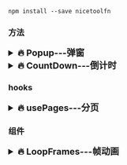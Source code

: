`npm install --save nicetoolfn`

### 方法
<details>
<summary style="font-size: 18px; font-weight: bold">🔥 Popup---弹窗</summary>
<pre style="padding: 0;font-size: 14px;background-color: transparent;">

```javascript
import { Popup } from 'nicetoolfn';
import 'nicetoolfn/dist/nicetoolfn.css'

/**
 * @param props {
 *    closePopup: Function  关闭当前弹窗
 *    closeAllPopup: Function   关闭全部弹窗
 *    emit: (data: {[key:string]:any}) => void   向父弹窗传递数据
 *    childData: {[key:string]:any}   接受子弹窗数据
 * }
 *
 * ext: 传入function组件为展示弹窗内容,可通过props对象接受一系列事件方法
 * */
new Popup((props) => {
  const [count, updateCount] = useState(0);
  const [data] = useState(Date.now());

  useEffect(() => {
    const {childCount = 0} = props.childData;
    updateCount(childCount + count);
  }, [props.childData]);
  return (
    <div className='modal'>
      <h1>{data}</h1>

      count:{count}

      <button onClick={() => updateCount(count + 1)}>click</button>
      <button onClick={() => handlePopup()}>open</button>
      <button onClick={() => props.closePopup()}>close</button>
      <button onClick={() => props.closeAllPopup()}>closeAll</button>
      <button onClick={() => {
        props.closePopup()
        props.emit({childCount: count})
      }}>emit
      </button>
    </div>
  )
});
```

</pre>
</details>

<details>
<summary style="font-size: 18px; font-weight: bold">🔥 CountDown---倒计时</summary>
<pre style="padding: 0;font-size: 14px;background-color: transparent;">

```javascript
import { CountDown } from 'nicetoolfn';

const target = new CountDown(
  '2021-08-08T00:00:00', // 换成时间戳也行
  {
    day: true, hour: true, minute: true, milli: true, // [day,hour,minute,milli]需要返回什么，就相应的设置为true,否则不填写即可
    callback: (data: {[key: number]:string}|false) => {
      if (data === false) {
        // 倒计时结束了
      }
      updateTime({...data});
    }
  }
)
target.stopCountDown(); // 拿到实例后，停止倒计时
```

</pre>
</details>

### hooks
<details>
<summary style="font-size: 18px; font-weight: bold">🔥 usePages---分页</summary>
<pre style="padding: 0;font-size: 14px;background-color: transparent;">

```javascript
import { usePages } from 'nicetoolfn'

const [
  pageIdx, // 当前页码索引 
  pageCount, // 总共分页数
  table, // 当前分页展示的数据
  handleChangePage // 页码切换，首页为1，末页为pageCount
] = usePages(
  3, // 分页大小
  list // 总列表数据
);
```

</pre>
</details>  

### 组件
<details>
<summary style="font-size: 18px; font-weight: bold">🔥 LoopFrames---帧动画</summary>
<pre style="padding: 0;font-size: 14px;background-color: transparent;">

```javascript
import { LoopFrames } from 'nicetoolfn'

function App(){
  return (
    <LoopFrames
      frames={[
        'http://img-game.yy.com/szhuodong/test/00%E7%89%9B_00000.png',
        'http://img-game.yy.com/szhuodong/test/00%E7%89%9B_00001.png',
        'http://img-game.yy.com/szhuodong/test/00%E7%89%9B_00002.png'
      ]}
      pace={120} // 帧切换速率
      className={'myclass'}
    />    
  )
}
```

</pre>
</details>

